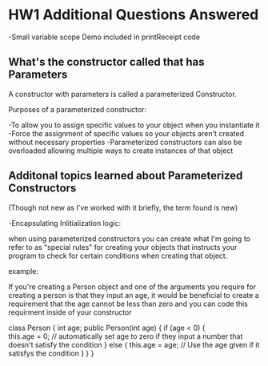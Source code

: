 # HW1 Additional Questions Answered

-Small variable scope Demo included in printReceipt code

## What's the constructor called that has Parameters
A constructor with parameters is called a parameterized Constructor. 

Purposes of a parameterized constructor:

-To allow you to assign specific values to your object when you instantiate it
-Force the assignment of specific values so your objects aren't created without necessary properties 
-Parameterized constructors can also be overloaded allowing multiple ways to create instances of that object

## Additonal topics learned about Parameterized Constructors

(Though not new as I've worked with it briefly, the term found is new)

-Encapsulating Inlitialization logic: 

when using parameterized constructors you can create what I'm going to refer to as "special rules" for creating your objects
that instructs your program to check for certain conditions when creating that object.

example: 

If you're creating a Person object and one of the arguments you require for creating a person is that they input an age, it would be beneficial to create
a requirement that the age cannot be less than zero and you can code this requirment inside of your constructor

class Person {
    int age;
    public Person(int age) {
        if (age < 0) {           
            this.age = 0;    // automatically set age to zero if they input a number that doesn't satisfy the condition
        } else {
            this.age = age;  // Use the age given if it satisfys the condition 
        }
    }
}
